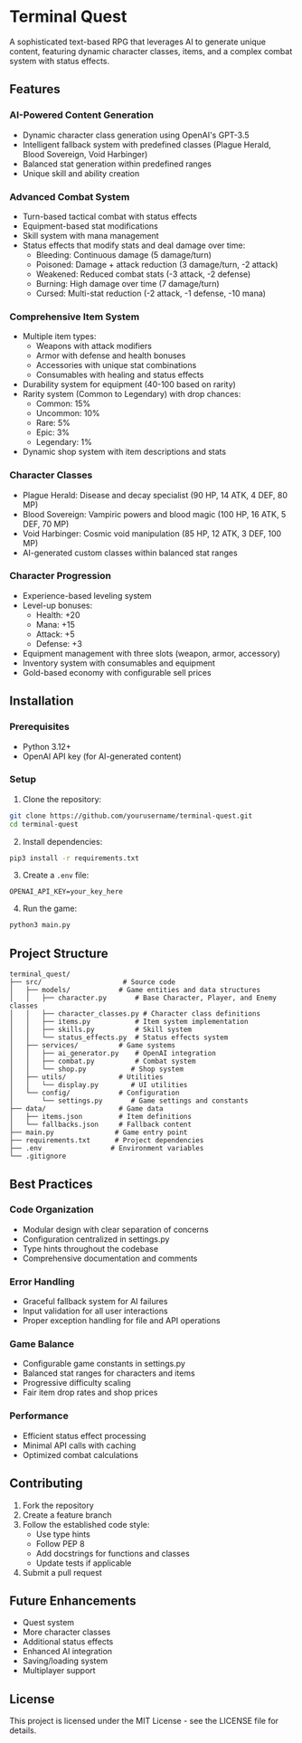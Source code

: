 # Terminal Quest

A sophisticated text-based RPG that leverages AI to generate unique content, featuring dynamic character classes, items, and a complex combat system with status effects.

## Features

### AI-Powered Content Generation
- Dynamic character class generation using OpenAI's GPT-3.5
- Intelligent fallback system with predefined classes (Plague Herald, Blood Sovereign, Void Harbinger)
- Balanced stat generation within predefined ranges
- Unique skill and ability creation

### Advanced Combat System
- Turn-based tactical combat with status effects
- Equipment-based stat modifications
- Skill system with mana management
- Status effects that modify stats and deal damage over time:
  - Bleeding: Continuous damage (5 damage/turn)
  - Poisoned: Damage + attack reduction (3 damage/turn, -2 attack)
  - Weakened: Reduced combat stats (-3 attack, -2 defense)
  - Burning: High damage over time (7 damage/turn)
  - Cursed: Multi-stat reduction (-2 attack, -1 defense, -10 mana)

### Comprehensive Item System
- Multiple item types:
  - Weapons with attack modifiers
  - Armor with defense and health bonuses
  - Accessories with unique stat combinations
  - Consumables with healing and status effects
- Durability system for equipment (40-100 based on rarity)
- Rarity system (Common to Legendary) with drop chances:
  - Common: 15%
  - Uncommon: 10%
  - Rare: 5%
  - Epic: 3%
  - Legendary: 1%
- Dynamic shop system with item descriptions and stats

### Character Classes
- Plague Herald: Disease and decay specialist (90 HP, 14 ATK, 4 DEF, 80 MP)
- Blood Sovereign: Vampiric powers and blood magic (100 HP, 16 ATK, 5 DEF, 70 MP)
- Void Harbinger: Cosmic void manipulation (85 HP, 12 ATK, 3 DEF, 100 MP)
- AI-generated custom classes within balanced stat ranges

### Character Progression
- Experience-based leveling system
- Level-up bonuses:
  - Health: +20
  - Mana: +15
  - Attack: +5
  - Defense: +3
- Equipment management with three slots (weapon, armor, accessory)
- Inventory system with consumables and equipment
- Gold-based economy with configurable sell prices

## Installation

### Prerequisites
- Python 3.12+
- OpenAI API key (for AI-generated content)

### Setup
1. Clone the repository:
```bash
git clone https://github.com/yourusername/terminal-quest.git
cd terminal-quest
```
2. Install dependencies:
```bash
pip3 install -r requirements.txt
```

3. Create a `.env` file:
```env
OPENAI_API_KEY=your_key_here
```

4. Run the game:
```bash
python3 main.py
```

## Project Structure

```
terminal_quest/
├── src/                    # Source code
│   ├── models/            # Game entities and data structures
│   │   ├── character.py       # Base Character, Player, and Enemy classes
│   │   ├── character_classes.py # Character class definitions
│   │   ├── items.py           # Item system implementation
│   │   ├── skills.py          # Skill system
│   │   └── status_effects.py  # Status effects system
│   ├── services/          # Game systems
│   │   ├── ai_generator.py    # OpenAI integration
│   │   ├── combat.py          # Combat system
│   │   └── shop.py           # Shop system
│   ├── utils/             # Utilities
│   │   └── display.py        # UI utilities
│   └── config/            # Configuration
│       └── settings.py       # Game settings and constants
├── data/                  # Game data
│   ├── items.json         # Item definitions
│   └── fallbacks.json     # Fallback content
├── main.py               # Game entry point
├── requirements.txt      # Project dependencies
├── .env                 # Environment variables
└── .gitignore
```

## Best Practices

### Code Organization
- Modular design with clear separation of concerns
- Configuration centralized in settings.py
- Type hints throughout the codebase
- Comprehensive documentation and comments

### Error Handling
- Graceful fallback system for AI failures
- Input validation for all user interactions
- Proper exception handling for file and API operations

### Game Balance
- Configurable game constants in settings.py
- Balanced stat ranges for characters and items
- Progressive difficulty scaling
- Fair item drop rates and shop prices

### Performance
- Efficient status effect processing
- Minimal API calls with caching
- Optimized combat calculations

## Contributing

1. Fork the repository
2. Create a feature branch
3. Follow the established code style:
   - Use type hints
   - Follow PEP 8
   - Add docstrings for functions and classes
   - Update tests if applicable
4. Submit a pull request

## Future Enhancements
- Quest system
- More character classes
- Additional status effects
- Enhanced AI integration
- Saving/loading system
- Multiplayer support

## License
This project is licensed under the MIT License - see the LICENSE file for details.